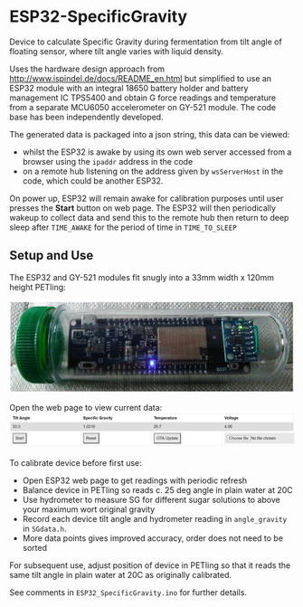 # ESP32-SpecificGravity

Device to calculate Specific Gravity during fermentation from tilt angle of floating sensor, where tilt angle varies with liquid density.

Uses the hardware design approach from http://www.ispindel.de/docs/README_en.html
but simplified to use an ESP32 module with an integral 18650 battery holder and battery management IC TPS5400 and obtain G force readings and temperature from a separate MCU6050 accelerometer on GY-521 module.
The code base has been independently developed.

The generated data is packaged into a json string, this data can be viewed:
* whilst the ESP32 is awake by using its own web server accessed from a browser using the `ipaddr` address in the code
* on a remote hub listening on the address given by `wsServerHost` in the code, which could be another ESP32.

On power up, ESP32 will remain awake for calibration purposes until user presses the __Start__ button on web page.
The ESP32 will then periodically wakeup to collect data and send this to the remote hub then return to deep sleep after `TIME_AWAKE` for the period of time in `TIME_TO_SLEEP`

## Setup and Use

The ESP32 and GY-521 modules fit snugly into a 33mm width x 120mm height PETling:

![image1](extras/device.png)


Open the web page to view current data:
![image1](extras/webpage.png)

To calibrate device before first use:
* Open ESP32 web page to get readings with periodic refresh
* Balance device in PETling so reads c. 25 deg angle in plain water at 20C
* Use hydrometer to measure SG for different sugar solutions to above your maximum wort original gravity
* Record each device tilt angle and hydrometer reading in `angle_gravity` in `SGdata.h`.
* More data points gives improved accuracy, order does not need to be sorted

For subsequent use, adjust position of device in PETling so that it reads the same tilt angle in plain water at 20C as originally calibrated.

See comments in `ESP32_SpecificGravity.ino` for further details.
